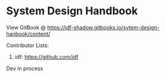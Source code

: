 # System Design Handbook
View GitBook @ https://idf-shadow.gitbooks.io/sytem-design-hanbook/content/

Contributor Lists:
1. idf: https://github.com/idf

Dev in process

